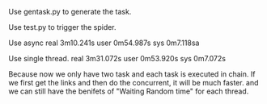 
Use gentask.py to generate the task.

Use test.py to trigger the spider.


Use async 
real	3m10.241s
user	0m54.987s
sys	0m7.118sa

Use single thread.
real	3m31.072s
user	0m53.920s
sys	0m7.072s

Because now we only have two task and each task is executed in chain. 
If we first get the links and then do the concurrent, it will be much faster.
and we can still have the benifets of "Waiting Random time" for each thread.

